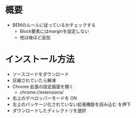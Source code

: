 # 概要

- BEMのルールに従っているかチェックする
  - Block要素にはmarginを設定しない
  - 他は後ほど追加

# インストール方法

- ソースコードをダウンロード
- 圧縮されていたら解凍
- Chrome 拡張の設定画面を開く
  - chrome://extensions/
- 右上のデベロッパーモードを ON
- 左上のパッケージ化されていない拡張機能を読み込む を押下
- ダウンロードしたディレクトリを選択
